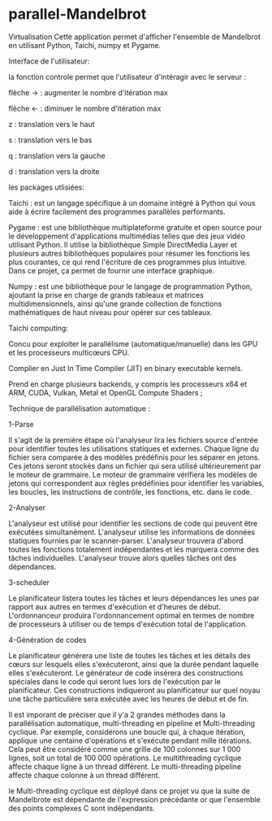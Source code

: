 # parallel-Mandelbrot
Virtualisation
Cette application permet d'afficher l'ensemble de Mandelbrot en utilisant Python, Taichi, numpy et Pygame.

Interface de l'utilisateur:

la fonction controle permet que l'utilisateur d'intéragir avec le serveur : 

flèche -> : augmenter le nombre d'itération max 

flèche <- : diminuer le nombre d'itération max

z : translation vers le haut

s : translation vers le bas 

q : translation vers la gauche 

d : translation vers la droite 


les packages utlisiées:

Taichi : est un langage spécifique à un domaine intégré à Python qui vous aide à écrire facilement des programmes parallèles performants.

Pygame : est une bibliothèque multiplateforme gratuite et open source pour le développement d'applications multimédias telles que des jeux vidéo utilisant Python. Il utilise la bibliothèque Simple DirectMedia Layer et plusieurs autres bibliothèques populaires pour résumer les fonctions les plus courantes, ce qui rend l'écriture de ces programmes plus intuitive. Dans ce projet, ça permet de fournir une interface graphique.

Numpy : est une bibliothèque pour le langage de programmation Python, ajoutant la prise en charge de grands tableaux et matrices multidimensionnels, ainsi qu'une grande collection de fonctions mathématiques de haut niveau pour opérer sur ces tableaux.


Taichi computing:

Concu pour exploiter le parallélisme (automatique/manuelle) dans les GPU et les processeurs multicœurs CPU.

Complier en Just In Time  Compiler (JIT) en binary executable kernels.

Prend en charge plusieurs backends, y compris les processeurs x64 et ARM, CUDA, Vulkan, Metal et OpenGL Compute Shaders ;





Technique de parallélisation automatique : 

1-Parse

Il s'agit de la première étape où l'analyseur lira les fichiers source d'entrée pour identifier toutes les utilisations statiques et externes. Chaque ligne du fichier sera comparée à des modèles prédéfinis pour les séparer en jetons. Ces jetons seront stockés dans un fichier qui sera utilisé ultérieurement par le moteur de grammaire. Le moteur de grammaire vérifiera les modèles de jetons qui correspondent aux règles prédéfinies pour identifier les variables, les boucles, les instructions de contrôle, les fonctions, etc. dans le code.

2-Analyser

L'analyseur est utilisé pour identifier les sections de code qui peuvent être exécutées simultanément. L'analyseur utilise les informations de données statiques fournies par le scanner-parser. L'analyseur trouvera d'abord toutes les fonctions totalement indépendantes et les marquera comme des tâches individuelles. L'analyseur trouve alors quelles tâches ont des dépendances.

3-scheduler 

Le planificateur listera toutes les tâches et leurs dépendances les unes par rapport aux autres en termes d'exécution et d'heures de début. L'ordonnanceur produira l'ordonnancement optimal en termes de nombre de processeurs à utiliser ou de temps d'exécution total de l'application.

4-Génération de codes

Le planificateur générera une liste de toutes les tâches et les détails des cœurs sur lesquels elles s'exécuteront, ainsi que la durée pendant laquelle elles s'exécuteront. Le générateur de code insérera des constructions spéciales dans le code qui seront lues lors de l'exécution par le planificateur. Ces constructions indiqueront au planificateur sur quel noyau une tâche particulière sera exécutée avec les heures de début et de fin.


Il est imporant de préciser que il y'a 2 grandes méthodes dans la parallélisation automatique, multi-threading en pipeline et Multi-threading cyclique. Par exemple, considérons une boucle qui, à chaque itération, applique une centaine d'opérations et s'exécute pendant mille itérations. Cela peut être considéré comme une grille de 100 colonnes sur 1 000 lignes, soit un total de 100 000 opérations. Le multithreading cyclique affecte chaque ligne à un thread différent. Le multi-threading pipeline affecte chaque colonne à un thread différent.

le Multi-threading cyclique est déployé dans ce projet vu que la suite de Mandelbrote est dépendante de l'expression précédante or que l'ensemble des points complexes C sont indépendants.


